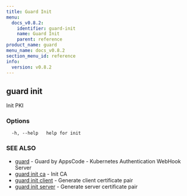 ```yaml
---
title: Guard Init
menu:
  docs_v0.8.2:
    identifier: guard-init
    name: Guard Init
    parent: reference
product_name: guard
menu_name: docs_v0.8.2
section_menu_id: reference
info:
  version: v0.8.2
---
```


## guard init

Init PKI

### Options

```
  -h, --help   help for init
```

### SEE ALSO

* [guard](/docs/v0.8.2/reference/guard)	 - Guard by AppsCode - Kubernetes Authentication WebHook Server
* [guard init ca](/docs/v0.8.2/reference/guard_init_ca)	 - Init CA
* [guard init client](/docs/v0.8.2/reference/guard_init_client)	 - Generate client certificate pair
* [guard init server](/docs/v0.8.2/reference/guard_init_server)	 - Generate server certificate pair

